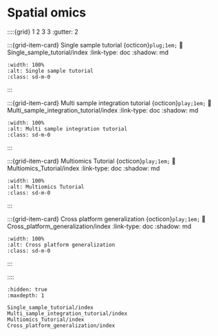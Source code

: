 # Spatial omics

::::{grid} 1 2 3 3
:gutter: 2

:::{grid-item-card} Single sample tutorial {octicon}`plug;1em;`
:link: Single_sample_tutorial/index
:link-type: doc
:shadow: md

```{image} ../../../../_static/images/single_sample.jpg
:width: 100%
:alt: Single sample tutorial
:class: sd-m-0
```
:::

:::{grid-item-card} Multi sample integration tutorial {octicon}`play;1em;`
:link: Multi_sample_integration_tutorial/index
:link-type: doc
:shadow: md

```{image} ../../../../_static/images/modal_sample.jpg
:width: 100%
:alt: Multi sample integration tutorial
:class: sd-m-0
```
:::

:::{grid-item-card} Multiomics Tutorial {octicon}`play;1em;`
:link: Multiomics_Tutorial/index
:link-type: doc
:shadow: md

```{image} ../../../../_static/images/multi_omics.jpg
:width: 100%
:alt: Multiomics Tutorial
:class: sd-m-0
```
:::

:::{grid-item-card} Cross platform generalization {octicon}`play;1em;`
:link: Cross_platform_generalization/index
:link-type: doc
:shadow: md

```{image} ../../../../_static/images/trained_salap.jpg
:width: 100%
:alt: Cross platform generalization
:class: sd-m-0
```
:::

::::

```{toctree}
:hidden: true
:maxdepth: 1

Single_sample_tutorial/index
Multi_sample_integration_tutorial/index
Multiomics_Tutorial/index
Cross_platform_generalization/index
```
